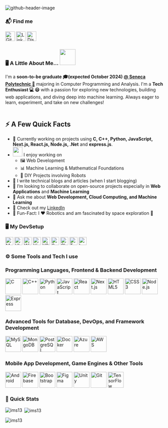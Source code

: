 ![github-header-image](https://github.com/user-attachments/assets/342cc9d5-77f8-4344-802c-c75f02225293)


### 📬 Find me 

<p align="left"> <a href="https://github.com/ims13/ims13/" target="_blank"><img src="https://img.shields.io/badge/GitHub-181717?style=for-the-badge&logo=github&logoColor=white" alt="GitHub" height="30"/></a> <a href="https://linkedin.com/in/idriss-l-a0361a205" target="_blank"><img src="https://img.shields.io/badge/LinkedIn-0077B5?style=for-the-badge&logo=linkedin&logoColor=white" alt="LinkedIn" height="30"/></a> <a href="https://discord.gg/idrissmas13" target="_blank"><img src="https://img.shields.io/badge/Discord-5865F2?style=for-the-badge&logo=discord&logoColor=white" alt="Discord" height="30"/></a> </p>



### 🖥️ A Little About Me...  <img src="https://media.giphy.com/media/VgCDAzcKvsR6OM0uWg/giphy.gif" width="50"> 
I'm a **soon-to-be graduate 🎓(expected October 2024) [@ Seneca Polytechnic 🍁](https://www.senecacollege.ca/)** majoring in Computer Programming and Analysis. I'm a **Tech Enthusiast 💻 😃** with a passion for exploring new technologies, building web applications, and diving deep into machine learning. Always eager to learn, experiment, and take on new challenges! <br/><br/>


## ⚡️ A Few Quick Facts

- 🔭 Currently working on projects using **C, C++, Python, JavaScript, Next.js, React.js, Node.js, .Net** and **express.js**.
- <img src="https://media.giphy.com/media/WUlplcMpOCEmTGBtBW/giphy.gif" width="30">  I enjoy working on
  - 🖼 Web Development  
  - 📊 Machine Learning & Mathematical Foundations
  - 🤖 DIY Projects involving Robots
- 📝 I write technical blogs and articles (when I start blogging)
- 👯 I’m looking to collaborate on open-source projects especially in **Web Applications** and **Machine Learning** 
- 💬 Ask me about **Web Development, Cloud Computing, and Machine Learning**
- 📙 Check out my [LinkedIn](https://www.linkedin.com/in/idriss-l-a0361a205/)
- 🎉 Fun-Fact: I ❤️ Robotics and am fascinated by space exploration 🚀

### 🖥️ My DevSetup

<p align="left">
  <img src="https://img.shields.io/badge/MacBook-555555.svg?&style=flat-square&logo=apple&logoColor=white" alt="MacBook" height="25"/>
  <img src="https://img.shields.io/badge/Ubuntu-555555.svg?&style=flat-square&logo=ubuntu&logoColor=E95420" alt="Ubuntu" height="25"/>
  <img src="https://img.shields.io/badge/Windows-555555.svg?&style=flat-square&logo=windows&logoColor=0078D6" alt="Windows" height="25"/>
  <img src="https://img.shields.io/badge/Visual%20Studio%202022-555555?style=flat-square&logo=visual-studio&logoColor=5C2D91" alt="Visual Studio 2022" height="25"/>
  <img src="https://img.shields.io/badge/VS%20Code-555555?style=flat-square&logo=visual-studio-code&logoColor=007ACC" alt="VS Code" height="25"/>
  <img src="https://img.shields.io/badge/Safari-555555.svg?&style=flat-square&logo=safari&logoColor=white" alt="Safari" height="25"/>
  <img src="https://img.shields.io/badge/Chrome-555555.svg?&style=flat-square&logo=google-chrome&logoColor=FABC0C" alt="Chrome" height="25"/>
  <img src="https://img.shields.io/badge/Terminal-555555.svg?&style=flat-square&logo=powershell&logoColor=white" alt="Terminal" height="25"/>
  <img src="https://img.shields.io/badge/Lenovo-555555.svg?&style=flat-square&logo=Lenovo&logoColor=E2231A" alt="Lenovo" height="25"/>
</p>


### ⚙️ Some Tools and Tech I use
### Programming Languages, Frontend & Backend Development
<p align="left"> <img src="https://skillicons.dev/icons?i=c" alt="C" width="50" height="50"/> <img src="https://skillicons.dev/icons?i=cpp" alt="C++" width="50" height="50"/> <img src="https://skillicons.dev/icons?i=python" alt="Python" width="50" height="50"/> <img src="https://skillicons.dev/icons?i=js" alt="JavaScript" width="50" height="50"/> <img src="https://skillicons.dev/icons?i=react" alt="React" width="50" height="50"/> <img src="https://skillicons.dev/icons?i=nextjs" alt="Next.js" width="50" height="50"/> <img src="https://skillicons.dev/icons?i=html" alt="HTML5" width="50" height="50"/> <img src="https://skillicons.dev/icons?i=css" alt="CSS3" width="50" height="50"/> <img src="https://skillicons.dev/icons?i=nodejs" alt="Node.js" width="50" height="50"/> <img src="https://skillicons.dev/icons?i=express" alt="Express" width="50" height="50"/> </p>

### Advanced Tools for Database, DevOps, and Framework Development
<p align="left"> <img src="https://skillicons.dev/icons?i=mysql" alt="MySQL" width="50" height="50"/> <img src="https://skillicons.dev/icons?i=mongodb" alt="MongoDB" width="50" height="50"/> <img src="https://skillicons.dev/icons?i=postgres" alt="PostgreSQL" width="50" height="50"/> <img src="https://skillicons.dev/icons?i=docker" alt="Docker" width="50" height="50"/> <img src="https://skillicons.dev/icons?i=azure" alt="Azure" width="50" height="50"/> <img src="https://skillicons.dev/icons?i=aws" alt="AWS" width="50" height="50"/> </p>

### Mobile App Development, Game Engines & Other Tools
<p align="left"> <img src="https://skillicons.dev/icons?i=androidstudio" alt="Android" width="50" height="50"/> <img src="https://skillicons.dev/icons?i=firebase" alt="Firebase" width="50" height="50"/> <img src="https://skillicons.dev/icons?i=bootstrap" alt="Bootstrap" width="50" height="50"/> <img src="https://skillicons.dev/icons?i=figma" alt="Figma" width="50" height="50"/> <img src="https://skillicons.dev/icons?i=unity" alt="Unity" width="50" height="50"/> <img src="https://skillicons.dev/icons?i=git" alt="Git" width="50" height="50"/> <img src="https://skillicons.dev/icons?i=tensorflow" alt="TensorFlow" width="50" height="50"/> </p>


### 🚀 Quick Stats

<p><img align="left" src="https://github-readme-stats.vercel.app/api/top-langs?username=ims13&show_icons=true&locale=en&layout=compact" alt="ims13" /></p>

<p>&nbsp;<img align="center" src="https://github-readme-stats.vercel.app/api?username=ims13&show_icons=true&locale=en" alt="ims13" /></p>

<p><img align="center" src="https://github-readme-streak-stats.herokuapp.com/?user=ims13&" alt="ims13" /></p>


